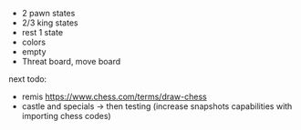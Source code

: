 - 2 pawn states
- 2/3 king states
- rest 1 state
- colors
- empty
- Threat board, move board


next todo:
- remis https://www.chess.com/terms/draw-chess
- castle and specials
-> then testing (increase snapshots capabilities with importing chess codes)
